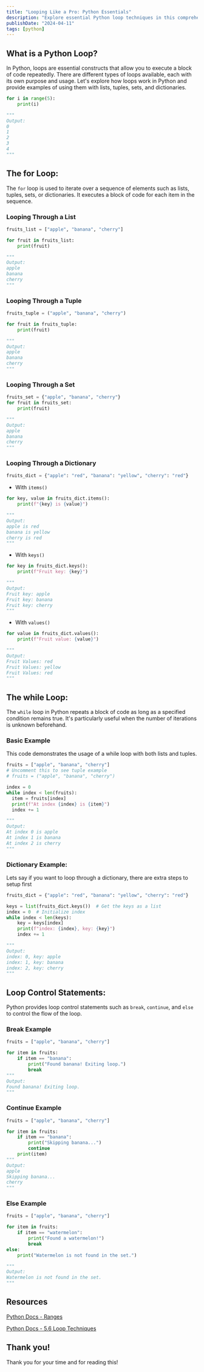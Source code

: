 ```yaml
---
title: "Looping Like a Pro: Python Essentials"
description: "Explore essential Python loop techniques in this comprehensive guide. Master iteration, control statements, and optimization strategies for efficient coding."
publishDate: "2024-04-11"
tags: [python]
---
```


## What is a Python Loop?

In Python, loops are essential constructs that allow you to execute a block of code repeatedly. There are different types of loops available, each with its own purpose and usage. Let's explore how loops work in Python and provide examples of using them with lists, tuples, sets, and dictionaries.

```python
for i in range(5):
	print(i)

"""
Output:
0
1
2
3
4
"""
```

## The for Loop:

The `for` loop is used to iterate over a sequence of elements such as lists, tuples, sets, or dictionaries. It executes a block of code for each item in the sequence.

### Looping Through a List

```python
fruits_list = ["apple", "banana", "cherry"]

for fruit in fruits_list:
    print(fruit)

"""
Output:
apple
banana
cherry
"""
```

### Looping Through a Tuple

```python
fruits_tuple = ("apple", "banana", "cherry")

for fruit in fruits_tuple:
    print(fruit)

"""
Output:
apple
banana
cherry
"""
```

### Looping Through a Set

```python
fruits_set = {"apple", "banana", "cherry"}
for fruit in fruits_set:
    print(fruit)

"""
Output:
apple
banana
cherry
"""
```

### Looping Through a Dictionary

```python
fruits_dict = {"apple": "red", "banana": "yellow", "cherry": "red"}
```

- With `items()`

```python
for key, value in fruits_dict.items():
    print(f"{key} is {value}")

"""
Output:
apple is red
banana is yellow
cherry is red
"""
```

- With `keys()`

```python
for key in fruits_dict.keys():
    print(f"Fruit key: {key}")

"""
Output:
Fruit key: apple
Fruit key: banana
Fruit key: cherry
"""
```

- With `values()`

```python
for value in fruits_dict.values():
    print(f"Fruit value: {value}")

"""
Output:
Fruit Values: red
Fruit Values: yellow
Fruit Values: red
"""
```

## The while Loop:

The `while` loop in Python repeats a block of code as long as a specified condition remains true. It's particularly useful when the number of iterations is unknown beforehand.

### Basic Example

This code demonstrates the usage of a while loop with both lists and tuples.

```python
fruits = ["apple", "banana", "cherry"]
# Uncomment this to see tuple example
# fruits = ("apple", "banana", "cherry")

index = 0
while index < len(fruits):
  item = fruits[index]
  print(f"At index {index} is {item}")
  index += 1

"""
Output:
At index 0 is apple
At index 1 is banana
At index 2 is cherry
"""
```

### Dictionary Example:

Lets say if you want to loop through a dictionary, there are extra steps to setup first

```python
fruits_dict = {"apple": "red", "banana": "yellow", "cherry": "red"}

keys = list(fruits_dict.keys())  # Get the keys as a list
index = 0  # Initialize index
while index < len(keys):
    key = keys[index]
    print(f"index: {index}, key: {key}")
    index += 1

"""
Output:
index: 0, key: apple
index: 1, key: banana
index: 2, key: cherry
"""
```

## Loop Control Statements:

Python provides loop control statements such as `break`, `continue`, and `else` to control the flow of the loop.

### Break Example

```python
fruits = ["apple", "banana", "cherry"]

for item in fruits:
    if item == "banana":
        print("Found banana! Exiting loop.")
        break
"""
Output:
Found banana! Exiting loop.
"""
```

### Continue Example

```python
fruits = ["apple", "banana", "cherry"]

for item in fruits:
    if item == "banana":
        print("Skipping banana...")
        continue
    print(item)
"""
Output:
apple
Skipping banana...
cherry
"""
```

### Else Example

```python
fruits = ["apple", "banana", "cherry"]

for item in fruits:
    if item == "watermelon":
        print("Found a watermelon!")
        break
else:
    print("Watermelon is not found in the set.")

"""
Output:
Watermelon is not found in the set.
"""
```

## Resources

[Python Docs - Ranges](https://docs.python.org/3/library/stdtypes.html#range)

[Python Docs - 5.6 Loop Techniques](https://docs.python.org/3/tutorial/datastructures.html#looping-techniques)

## Thank you!

Thank you for your time and for reading this!
